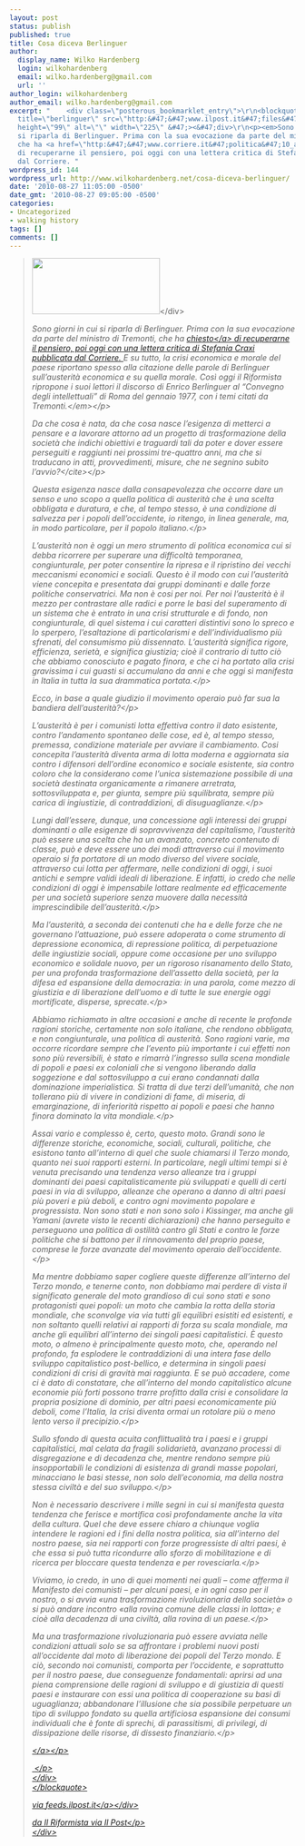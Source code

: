```yaml
---
layout: post
status: publish
published: true
title: Cosa diceva Berlinguer
author:
  display_name: Wilko Hardenberg
  login: wilkohardenberg
  email: wilko.hardenberg@gmail.com
  url: ''
author_login: wilkohardenberg
author_email: wilko.hardenberg@gmail.com
excerpt: "    <div class=\"posterous_bookmarklet_entry\">\r\n<blockquote>\r\n<div>\r\n<div><img
  title=\"berlinguer\" src=\"http:&#47;&#47;www.ilpost.it&#47;files&#47;2010&#47;08&#47;berlinguer-225x99.jpg\"
  height=\"99\" alt=\"\" width=\"225\" &#47;><&#47;div>\r\n<p><em>Sono giorni in cui
  si riparla di Berlinguer. Prima con la sua evocazione da parte del ministro di Tremonti,
  che ha <a href=\"http:&#47;&#47;www.corriere.it&#47;politica&#47;10_agosto_26&#47;bagnoli-tremonti-loda-berlinguer-rigormismo-lavoratori-partecipare-utili_e9cb1c4a-b0d4-11df-9462-00144f02aabe.shtml\">chiesto<&#47;a>
  di recuperarne il pensiero, poi oggi con una lettera critica di Stefania Craxi pubblicata
  dal Corriere. "
wordpress_id: 144
wordpress_url: http://www.wilkohardenberg.net/cosa-diceva-berlinguer/
date: '2010-08-27 11:05:00 -0500'
date_gmt: '2010-08-27 09:05:00 -0500'
categories:
- Uncategorized
- walking history
tags: []
comments: []
---
```

<div class="posterous_bookmarklet_entry">
<blockquote>
<div>
<div><img title="berlinguer" src="http:&#47;&#47;www.ilpost.it&#47;files&#47;2010&#47;08&#47;berlinguer-225x99.jpg" height="99" alt="" width="225" &#47;><&#47;div></p>
<p><em>Sono giorni in cui si riparla di Berlinguer. Prima con la sua evocazione da parte del ministro di Tremonti, che ha <a href="http:&#47;&#47;www.corriere.it&#47;politica&#47;10_agosto_26&#47;bagnoli-tremonti-loda-berlinguer-rigormismo-lavoratori-partecipare-utili_e9cb1c4a-b0d4-11df-9462-00144f02aabe.shtml">chiesto<&#47;a> di recuperarne il pensiero, poi oggi con una lettera critica di Stefania Craxi pubblicata dal Corriere. <a id="more"></a><a id="more-144"></a> E su tutto, la crisi economica e morale del paese riportano spesso alla citazione delle parole di Berlinguer sull&rsquo;austerit&agrave; economica e su quella morale. Cos&igrave; oggi il Riformista ripropone i suoi lettori il discorso di Enrico Berlinguer al &ldquo;Convegno degli intellettuali&rdquo; di Roma del gennaio 1977, con i temi citati da Tremonti.<&#47;em><&#47;p></p>
<p><cite>Da che cosa &egrave; nata, da che cosa nasce l&rsquo;esigenza di metterci a pensare e a lavorare attorno ad un progetto di trasformazione della societ&agrave; che indichi obiettivi e traguardi tali da poter e dover essere perseguiti e raggiunti nei prossimi tre-quattro anni, ma che si traducano in atti, provvedimenti, misure, che ne segnino subito l&rsquo;avvio?<&#47;cite><&#47;p></p>
<p>Questa esigenza nasce dalla consapevolezza che occorre dare un senso e uno scopo a quella politica di austerit&agrave; che &egrave; una scelta obbligata e duratura, e che, al tempo stesso, &egrave; una condizione di salvezza per i popoli dell&rsquo;occidente, io ritengo, in linea generale, ma, in modo particolare, per il popolo italiano.<&#47;p></p>
<p>L&rsquo;austerit&agrave; non &egrave; oggi un mero strumento di politica economica cui si debba ricorrere per superare una difficolt&agrave; temporanea, congiunturale, per poter consentire la ripresa e il ripristino dei vecchi meccanismi economici e sociali. Questo &egrave; il modo con cui l&rsquo;austerit&agrave; viene concepita e presentata dai gruppi dominanti e dalle forze politiche conservatrici. Ma non &egrave; cosi per noi. Per noi l&rsquo;austerit&agrave; &egrave; il mezzo per contrastare alle radici e porre le basi del superamento di un sistema che &egrave; entrato in una crisi strutturale e di fondo, non congiunturale, di quel sistema i cui caratteri distintivi sono lo spreco e lo sperpero, l&rsquo;esaltazione di particolarismi e dell&rsquo;individualismo pi&ugrave; sfrenati, del consumismo pi&ugrave; dissennato. L&rsquo;austerit&agrave; significa rigore, efficienza, seriet&agrave;, e significa giustizia; cio&egrave; il contrario di tutto ci&ograve; che abbiamo conosciuto e pagato finora, e che ci ha portato alla crisi gravissima i cui guasti si accumulano da anni e che oggi s&igrave; manifesta in Italia in tutta la sua drammatica portata.<&#47;p></p>
<p>Ecco, in base a quale giudizio il movimento operaio pu&ograve; far sua la bandiera dell&rsquo;austerit&agrave;?<&#47;p></p>
<p>L&rsquo;austerit&agrave; &egrave; per i comunisti lotta effettiva contro il dato esistente, contro l&rsquo;andamento spontaneo delle cose, ed &egrave;, al tempo stesso, premessa, condizione materiale per avviare il cambiamento. Cosi concepita l&rsquo;austerit&agrave; diventa arma di lotta moderna e aggiornata sia contro i difensori dell&rsquo;ordine economico e sociale esistente, sia contro coloro che la considerano come l&rsquo;unica sistemazione possibile di una societ&agrave; destinata organicamente a&nbsp;rimanere arretrata, sottosviluppata e, per giunta, sempre pi&ugrave; squilibrata, sempre pi&ugrave; carica di ingiustizie, di contraddizioni, di disuguaglianze.<&#47;p></p>
<p>Lungi dall&rsquo;essere, dunque, una concessione agli interessi dei gruppi dominanti o alle esigenze di sopravvivenza del capitalismo, l&rsquo;austerit&agrave; pu&ograve; essere una scelta che ha un avanzato, concreto contenuto di classe, pu&ograve; e deve essere uno dei modi attraverso cui il movimento operaio si fa portatore di un modo diverso del vivere sociale, attraverso cui lotta per affermare, nelle condizioni di oggi, i suoi antichi e sempre validi ideali di liberazione. E infatti, io credo che nelle condizioni di oggi &egrave; impensabile lottare realmente ed efficacemente per una societ&agrave; superiore senza muovere dalla necessit&agrave; imprescindibile dell&rsquo;austerit&agrave;.<&#47;p></p>
<p>Ma l&rsquo;austerit&agrave;, a seconda dei contenuti che ha e delle forze che ne governano l&rsquo;attuazione, pu&ograve; essere adoperata o come strumento di depressione economica, di repressione politica, di perpetuazione delle ingiustizie sociali, oppure come occasione per uno sviluppo economico e solidale nuovo, per un rigoroso risanamento dello Stato, per una profonda trasformazione dell&rsquo;assetto della societ&agrave;, per la difesa ed espansione della democrazia: in una parola, come mezzo di giustizia e di liberazione dell&rsquo;uomo e di tutte le sue energie oggi mortificate, disperse, sprecate.<&#47;p></p>
<p>Abbiamo richiamato in altre occasioni e anche di recente le profonde ragioni storiche, certamente non solo italiane, che rendono obbligata, e non congiunturale, una politica di austerit&agrave;. Sono ragioni varie, ma occorre ricordare sempre che l&rsquo;evento pi&ugrave; importante i cui effetti non sono pi&ugrave; reversibili, &egrave; stato e rimarr&agrave; l&rsquo;ingresso sulla scena mondiale di popoli e paesi ex coloniali che si vengono liberando dalla soggezione e dal sottosviluppo a cui erano condannati dalla dominazione imperialistica. Si tratta di due terzi dell&rsquo;umanit&agrave;, che non tollerano pi&ugrave; di vivere in condizioni di fame, di miseria, di emarginazione, di inferiorit&agrave; rispetto ai popoli e paesi che hanno finora dominato la vita mondiale.<&#47;p></p>
<p>Assai vario e complesso &egrave;, certo, questo moto. Grandi sono le differenze storiche, economiche, sociali, culturali, politiche, che esistono tanto all&rsquo;interno di quel che suole chiamarsi il Terzo mondo, quanto nei suoi rapporti esterni. In particolare, negli ultimi tempi si &egrave; venuta precisando una tendenza verso alleanze tra i gruppi dominanti dei paesi capitalisticamente pi&ugrave; sviluppati e quelli di certi paesi in via di sviluppo, alleanze che operano a danno di altri paesi pi&ugrave; poveri e pi&ugrave; deboli, e contro ogni movimento popolare e progressista. Non sono stati e non sono solo i Kissinger, ma anche gli Yamani (avrete visto le recenti dichiarazioni) che hanno perseguito e perseguono una politica di ostilit&agrave; contro gli Stati e contro le forze politiche che si battono per il rinnovamento del proprio paese, comprese le forze avanzate del movimento operaio dell&rsquo;occidente.<&#47;p></p>
<p>Ma mentre dobbiamo saper cogliere queste differenze all&rsquo;interno del Terzo mondo, e tenerne conto, non dobbiamo mai perdere di vista il significato generale del moto grandioso di cui sono stati e sono protagonisti quei popoli: un moto che cambia la rotta della storia mondiale, che sconvolge via via tutti gli equilibri esistiti ed esistenti, e non soltanto quelli relativi ai rapporti di forza su scala mondiale, ma anche gli equilibri all&rsquo;interno dei singoli paesi capitalistici. &Egrave; questo moto, o almeno &egrave; principalmente questo moto, che, operando nel profondo, fa esplodere le contraddizioni di una intera fase dello sviluppo capitalistico post-bellico, e determina in singoli paesi condizioni di crisi di gravit&agrave; mai raggiunta. E se pu&ograve; accadere, come ci &egrave; dato di constatare, che all&rsquo;interno del mondo capitalistico alcune economie pi&ugrave; forti possono trarre profitto dalla crisi e consolidare la propria posizione di dominio, per altri paesi economicamente pi&ugrave; deboli, come l&rsquo;Italia, la crisi diventa ormai un rotolare pi&ugrave; o meno lento verso il precipizio.<&#47;p></p>
<p>Sullo sfondo di questa acuita conflittualit&agrave; tra i paesi e i gruppi capitalistici, mal celata da fragili solidariet&agrave;, avanzano processi di disgregazione e di decadenza che, mentre rendono sempre pi&ugrave; insopportabili le condizioni di esistenza di grandi masse popolari, minacciano le basi stesse, non solo dell&rsquo;economia, ma della nostra stessa civilt&agrave; e del suo sviluppo.<&#47;p></p>
<p>Non &egrave; necessario descrivere i mille segni in cui si manifesta questa tendenza che ferisce e mortifica cos&igrave; profondamente anche la vita della cultura. Quel che deve essere chiaro a chiunque voglia intendere le ragioni ed i fini della nostra politica, sia all&rsquo;interno del nostro paese, sia nei rapporti con forze progressiste di altri paesi, &egrave; che essa si pu&ograve; tutta ricondurre allo sforzo di mobilitazione e di ricerca per bloccare questa tendenza e per rovesciarla.<&#47;p></p>
<p>Viviamo, io credo, in uno di quei momenti nei quali &ndash; come afferma il Manifesto dei comunisti &ndash; per alcuni paesi, e in ogni caso per il nostro, o si avvia &laquo;una trasformazione rivoluzionaria della societ&agrave;&raquo; o si pu&ograve; andare incontro &laquo;alla rovina comune delle classi in lotta&raquo;; e cio&egrave; alla decadenza di una civilt&agrave;, alla rovina di un paese.<&#47;p></p>
<p>Ma una trasformazione rivoluzionaria pu&ograve; essere avviata nelle condizioni attuali solo se sa affrontare i problemi nuovi posti all&rsquo;occidente dal moto di liberazione dei popoli del Terzo mondo. E ci&ograve;, secondo noi comunisti, comporta per l&rsquo;occidente, e soprattutto per il nostro paese, due conseguenze fondamentali: aprirsi ad una piena comprensione delle ragioni di sviluppo e di giustizia di questi paesi e instaurare con essi una politica di cooperazione su basi di uguaglianza; abbandonare l&rsquo;illusione che sia possibile perpetuare un tipo di sviluppo fondato su quella artificiosa espansione dei consumi individuali che &egrave; fonte di sprechi, di parassitismi, di privilegi, di dissipazione delle risorse, di dissesto finanziario.<&#47;p></p>
<p><a href="http:&#47;&#47;www.ilpost.it&#47;2010&#47;08&#47;27&#47;berlinguer-austerita&#47;2&#47;"><img src="http:&#47;&#47;www.ilpost.it&#47;files&#47;2010&#47;05&#47;SUCC2.png" alt="" &#47;><&#47;a><&#47;p></p>
<p>&nbsp;<&#47;p><br />
<&#47;div><br />
<&#47;blockquote></p>
<div class="posterous_quote_citation">via <a href="http:&#47;&#47;feeds.ilpost.it&#47;%7Er&#47;ilpost&#47;%7E3&#47;DflXy8-0T_o&#47;">feeds.ilpost.it<&#47;a><&#47;div></p>
<p>da Il Riformista via Il Post<&#47;p><br />
<&#47;div></p>
